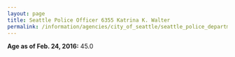 ```yaml
---
layout: page
title: Seattle Police Officer 6355 Katrina K. Walter
permalink: /information/agencies/city_of_seattle/seattle_police_department/copbook/6355/
---
```


**Age as of Feb. 24, 2016:** 45.0
